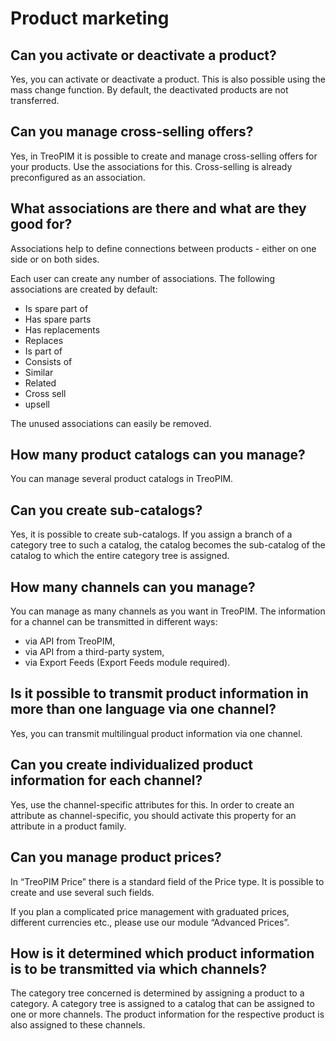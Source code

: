 # Product marketing



## Can you activate or deactivate a product?

Yes, you can activate or deactivate a product. This is also possible using the mass change function. By default, the deactivated products are not transferred.



## Can you manage cross-selling offers?

Yes, in TreoPIM it is possible to create and manage cross-selling offers for your products. Use the associations for this. Cross-selling is already preconfigured as an association.



## What associations are there and what are they good for?

Associations help to define connections between products - either on one side or on both sides.

Each user can create any number of associations. The following associations are created by default:

- Is spare part of
- Has spare parts
- Has replacements
- Replaces
- Is part of
- Consists of
- Similar
- Related
- Cross sell
- upsell

The unused associations can easily be removed.



## How many product catalogs can you manage?

You can manage several product catalogs in TreoPIM.



## Can you create sub-catalogs?

Yes, it is possible to create sub-catalogs. If you assign a branch of a category tree to such a catalog, the catalog becomes the sub-catalog of the catalog to which the entire category tree is assigned.



## How many channels can you manage?

You can manage as many channels as you want in TreoPIM. The information for a channel can be transmitted in different ways:

- via API from TreoPIM,
- via API from a third-party system,
- via Export Feeds (Export Feeds module required).




## Is it possible to transmit product information in more than one language via one channel?

Yes, you can transmit multilingual product information via one channel.



## Can you create individualized product information for each channel?

Yes, use the channel-specific attributes for this. In order to create an attribute as channel-specific, you should activate this property for an attribute in a product family.

  

## Can you manage product prices?

In “TreoPIM Price” there is a standard field of the Price type. It is possible to create and use several such fields.

If you plan a complicated price management with graduated prices, different currencies etc., please use our module “Advanced Prices”.



## How is it determined which product information is to be transmitted via which channels?

The category tree concerned is determined by assigning a product to a category. A category tree is assigned to a catalog that can be assigned to one or more channels. The product information for the respective product is also assigned to these channels.
